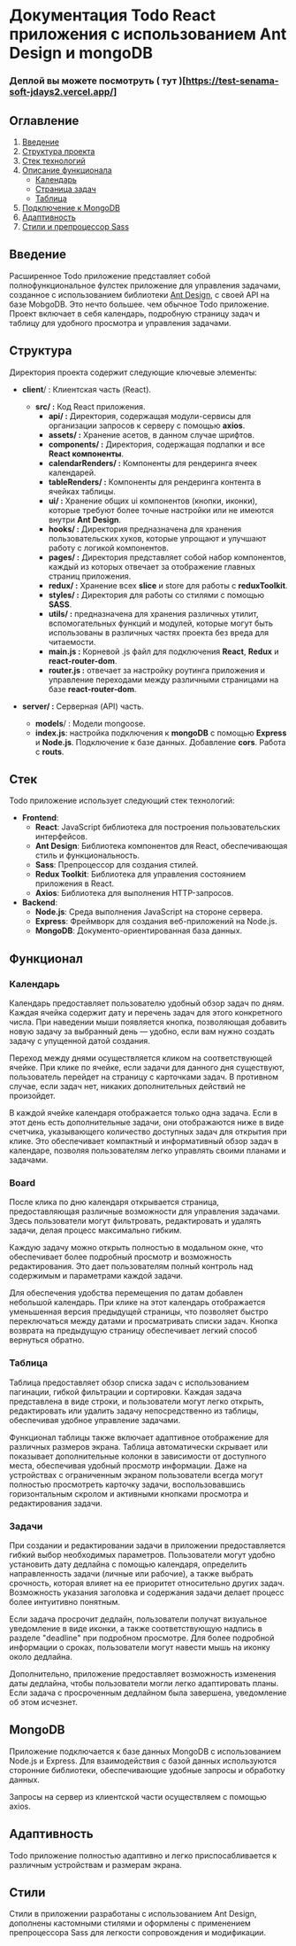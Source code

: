 
# Документация Todo React приложения с использованием Ant Design и mongoDB

### Деплой вы можете посмотруть ( тут )[https://test-senama-soft-jdays2.vercel.app/]

## Оглавление

1. [Введение](#Введение)
2. [Структура проекта](#Структура)
3. [Стек технологий](#Стек-технологий) 
4. [Описание функционала](#Функционал)
	- [Календарь](#Календарь)
	- [Страница задач](#Board)
	- [Таблица](#Таблица) 
1. [Подключение к MongoDB](#MongoDB)
2. [Адаптивность](#Адаптивность) 
3. [Стили и препроцессор Sass](#Стили)

## Введение

Расширенное Todo приложение представляет собой полнофункциональное фулстек приложение для управления задачами, созданное с использованием библиотеки [Ant Design](https://ant.design/), с своей API на базе MobgoDB.  Это нечто большее. чем обычное Todo приложение. Проект включает в себя календарь, подробную страницу задач и таблицу для удобного просмотра и управления задачами. 

## Структура

Директория проекта содержит следующие ключевые элементы:

- **client**/ : Клиентская часть (React).
    - **src/ :** Код React приложения.
	    - **api/ :** Директория, содержащая модули-сервисы для организации запросов к серверу с помощью **axios**.
	    - **assets/ :**  Хранение асетов, в данном случае шрифтов.
	    - **components/ :** Директория, содержащая подпапки и все **React компоненты**.
		- **calendarRenders/ :** Компоненты для рендеринга ячеек календарей.
		- **tableRenders/ :** Компоненты для рендеринга контента в ячейках таблицы.
		- **ui/ :** Хранение общих ui компонентов (кнопки, иконки), которые требуют более точные настройки или не имеются внутри **Ant Design**.
	     - **hooks/ :** Директория предназначена для хранения пользовательских хуков, которые упрощают и улучшают работу с логикой компонентов.
	     - **pages/ :** Директория представляет собой набор компонентов, каждый из которых отвечает за отображение главных страниц приложения.
	     - **redux/ :** Хранение всех **slice** и store для работы с **reduxToolkit**.
	     - **styles/ :** Директория для работы со стилями с помощью **SASS**.
	     - **utils/ :** предназначена для хранения различных утилит, вспомогательных функций и модулей, которые могут быть использованы в различных частях проекта без вреда для читаемости.
	     - **main.js :** Корневой .js файл для подключения **React**, **Redux** и **react-router-dom**.
	     - **router.js :** отвечает за настройку роутинга приложения и управление переходами между различными страницами на базе **react-router-dom**.

- **server/ :** Серверная (API) часть.
    - **models**/ : Модели mongoose.
    - **index.js**: настройка подключения к **mongoDB** с помощью **Express** и **Node.js**. Подключение к базе данных. Добавление **cors**. Работа с **routs**.

## Стек

Todo приложение использует следующий стек технологий:

- **Frontend**:
	- **React**: JavaScript библиотека для построения пользовательских интерфейсов.
	- **Ant Design**: Библиотека компонентов для React, обеспечивающая стиль и функциональность.
	- **Sass**: Препроцессор для создания стилей.
	- **Redux Toolkit**: Библиотека для управления состоянием приложения в React.
	- **Axios**: Библиотека для выполнения HTTP-запросов.
- **Backend**: 
    - **Node.js**: Среда выполнения JavaScript на стороне сервера.
    - **Express**: Фреймворк для создания веб-приложений на Node.js.
    - **MongoDB**: Документо-ориентированная база данных.

## Функционал

### Календарь

Календарь предоставляет пользователю удобный обзор задач по дням. Каждая ячейка содержит дату и перечень задач для этого конкретного числа. При наведении мыши появляется кнопка, позволяющая добавить новую задачу за выбранный день — удобно, если вам нужно создать задачу с упущенной датой создания.

Переход между днями осуществляется кликом на соответствующей ячейке. При клике по ячейке, если задачи для данного дня существуют, пользователь перейдет на страницу с карточками задач. В противном случае, если задач нет, никаких дополнительных действий не произойдет.

В каждой ячейке календаря отображается только одна задача. Если в этот день есть дополнительные задачи, они отображаются ниже в виде счетчика, указывающего количество доступных задач для открытия при клике. Это обеспечивает компактный и информативный обзор задач в календаре, позволяя пользователям легко управлять своими планами и задачами.

### Board

После клика по дню календаря открывается страница, предоставляющая различные возможности для управления задачами. Здесь пользователи могут фильтровать, редактировать и удалять задачи, делая процесс максимально гибким.

Каждую задачу можно открыть полностью в модальном окне, что обеспечивает более подробный просмотр и возможность редактирования. Это дает пользователям полный контроль над содержимым и параметрами каждой задачи.

Для обеспечения удобства перемещения по датам добавлен небольшой календарь. При клике на этот календарь отображается уменьшенная версия предыдущей страницы, что позволяет быстро переключаться между датами и просматривать списки задач. Кнопка возврата на предыдущую страницу обеспечивает легкий способ вернуться обратно. 

### Таблица

Таблица предоставляет обзор списка задач с использованием пагинации, гибкой фильтрации и сортировки. Каждая задача представлена в виде строки, и пользователи могут легко открыть, редактировать или удалить задачу непосредственно из таблицы, обеспечивая удобное управление задачами.

Функционал таблицы также включает адаптивное отображение для различных размеров экрана. Таблица автоматически скрывает или показывает дополнительные колонки в зависимости от доступного места, обеспечивая удобный просмотр информации. Даже на устройствах с ограниченным экраном пользователи всегда могут полностью просмотреть карточку задачи, воспользовавшись горизонтальным скролом и активными кнопками просмотра и редактирования задачи. 

### Задачи

При создании и редактировании задачи в приложении предоставляется гибкий выбор необходимых параметров. Пользователи могут удобно установить дату дедлайна с помощью календаря, определить направленность задачи (личные или рабочие), а также выбрать срочность, которая влияет на ее приоритет относительно других задач. Возможность указания заголовка и содержания задачи делает процесс более интуитивно понятным.

Если задача просрочит дедлайн, пользователи получат визуальное уведомление в виде иконки, а также соответствующую надпись в разделе "deadline" при подробном просмотре. Для более подробной информации о сроках, пользователи могут навести мышь на иконку около дедлайна.

Дополнительно, приложение предоставляет возможность изменения даты дедлайна, чтобы пользователи могли легко адаптировать планы. Если задача с просроченным дедлайном была завершена, уведомление об этом исчезнет.

## MongoDB

Приложение подключается к базе данных MongoDB с использованием Node.js и Express. Для взаимодействия с базой данных используются сторонние библиотеки, обеспечивающие удобные запросы и обработку данных.

Запросы на сервер из клиентской части осуществляем с помощью axios.

## Адаптивность

Todo приложение полностью адаптивно и легко приспосабливается к различным устройствам и размерам экрана.

## Стили

Стили в приложении разработаны с использованием Ant Design, дополнены кастомными стилями и оформлены с применением препроцессора Sass для легкости сопровождения и модификации.